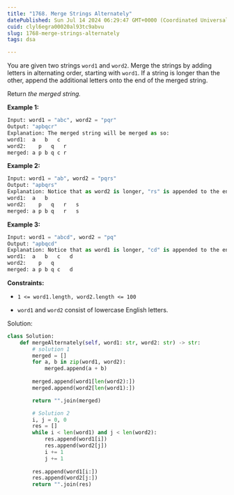 ```yaml
---
title: "1768. Merge Strings Alternately"
datePublished: Sun Jul 14 2024 06:29:47 GMT+0000 (Coordinated Universal Time)
cuid: clyl6egra00020al93tc9abvu
slug: 1768-merge-strings-alternately
tags: dsa

---
```


You are given two strings `word1` and `word2`. Merge the strings by adding letters in alternating order, starting with `word1`. If a string is longer than the other, append the additional letters onto the end of the merged string.

Return *the merged string.*

**Example 1:**

```python
Input: word1 = "abc", word2 = "pqr"
Output: "apbqcr"
Explanation: The merged string will be merged as so:
word1:  a   b   c
word2:    p   q   r
merged: a p b q c r
```

**Example 2:**

```python
Input: word1 = "ab", word2 = "pqrs"
Output: "apbqrs"
Explanation: Notice that as word2 is longer, "rs" is appended to the end.
word1:  a   b 
word2:    p   q   r   s
merged: a p b q   r   s
```

**Example 3:**

```python
Input: word1 = "abcd", word2 = "pq"
Output: "apbqcd"
Explanation: Notice that as word1 is longer, "cd" is appended to the end.
word1:  a   b   c   d
word2:    p   q 
merged: a p b q c   d
```

**Constraints:**

* `1 <= word1.length, word2.length <= 100`
    
* `word1` and `word2` consist of lowercase English letters.
    

Solution:

```python
class Solution:
    def mergeAlternately(self, word1: str, word2: str) -> str:
        # solution 1
        merged = []
        for a, b in zip(word1, word2):
            merged.append(a + b)
        
        merged.append(word1[len(word2):])
        merged.append(word2[len(word1):])

        return "".join(merged)

        # Solution 2
        i, j = 0, 0
        res = []
        while i < len(word1) and j < len(word2):
            res.append(word1[i])
            res.append(word2[j])
            i += 1
            j += 1
        
        res.append(word1[i:])
        res.append(word2[j:])
        return "".join(res)
```